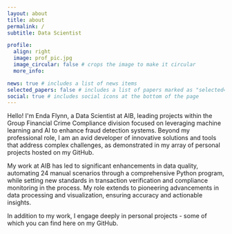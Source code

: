 ```yaml
---
layout: about
title: about
permalink: /
subtitle: Data Scientist

profile:
  align: right
  image: prof_pic.jpg
  image_circular: false # crops the image to make it circular
  more_info: 

news: true # includes a list of news items
selected_papers: false # includes a list of papers marked as "selected={true}"
social: true # includes social icons at the bottom of the page
---
```


Hello! I'm Enda Flynn, a Data Scientist at AIB, leading projects within the Group Financial Crime Compliance division focused on leveraging machine learning and AI to enhance fraud detection systems. Beyond my professional role, I am an avid developer of innovative solutions and tools that address complex challenges, as demonstrated in my array of personal projects hosted on my GitHub.

My work at AIB has led to significant enhancements in data quality, automating 24 manual scenarios through a comprehensive Python program, while setting new standards in transaction verification and compliance monitoring in the process. My role extends to pioneering advancements in data processing and visualization, ensuring accuracy and actionable insights.

In addition to my work, I engage deeply in personal projects - some of which you can find here on my GitHub.




<!-- Write your biography here. Tell the world about yourself. Link to your favorite [subreddit](http://reddit.com). You can put a picture in, too. The code is already in, just name your picture `prof_pic.jpg` and put it in the `img/` folder.

Put your address / P.O. box / other info right below your picture. You can also disable any of these elements by editing `profile` property of the YAML header of your `_pages/about.md`. Edit `_bibliography/papers.bib` and Jekyll will render your [publications page](/al-folio/publications/) automatically.

Link to your social media connections, too. This theme is set up to use [Font Awesome icons](https://fontawesome.com/) and [Academicons](https://jpswalsh.github.io/academicons/), like the ones below. Add your Facebook, Twitter, LinkedIn, Google Scholar, or just disable all of them. -->
